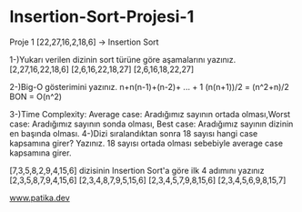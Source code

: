 # Insertion-Sort-Projesi-1
Proje 1
[22,27,16,2,18,6] -> Insertion Sort

1-)Yukarı verilen dizinin sort türüne göre aşamalarını yazınız.
[2,27,16,22,18,6]
[2,6,16,22,18,27]
[2,6,16,18,22,27]

2-)Big-O gösterimini yazınız.
n+n(n-1)+(n-2)+ ... + 1
(n(n+1))/2 = (n^2+n)/2 
BON = O(n^2)

3-)Time Complexity: Average case: Aradığımız sayının ortada olması,Worst case: Aradığımız sayının sonda olması, Best case: Aradığımız sayının dizinin en başında olması.
4-)Dizi sıralandıktan sonra 18 sayısı hangi case kapsamına girer? Yazınız.
18 sayısı ortada olması sebebiyle average case kapsamına girer.

[7,3,5,8,2,9,4,15,6] dizisinin Insertion Sort'a göre ilk 4 adımını yazınız
[2,3,5,8,7,9,4,15,6]
[2,3,4,8,7,9,5,15,6]
[2,3,4,5,7,9,8,15,6]
[2,3,4,5,6,9,8,15,7]

www.patika.dev
